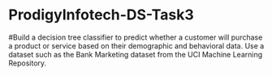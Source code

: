 # ProdigyInfotech-DS-Task3
#Build a decision tree classifier to predict whether a customer will purchase a product or service based on their demographic and behavioral data. Use a dataset such as the Bank Marketing dataset from the UCI Machine Learning Repository.
